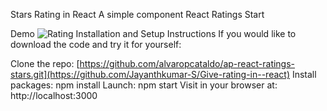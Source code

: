 
Stars Rating in React
A simple component React Ratings Start

Demo
![Rating](https://github.com/Jayanthkumar-S/Give-rating-in--react/assets/110847661/f2e33211-84dc-4ff5-8f3b-6cda03a87561)
Installation and Setup Instructions
If you would like to download the code and try it for yourself:

Clone the repo: [https://github.com/alvaropcataldo/ap-react-ratings-stars.git](https://github.com/Jayanthkumar-S/Give-rating-in--react)
Install packages: npm install
Launch: npm start
Visit in your browser at: http://localhost:3000

